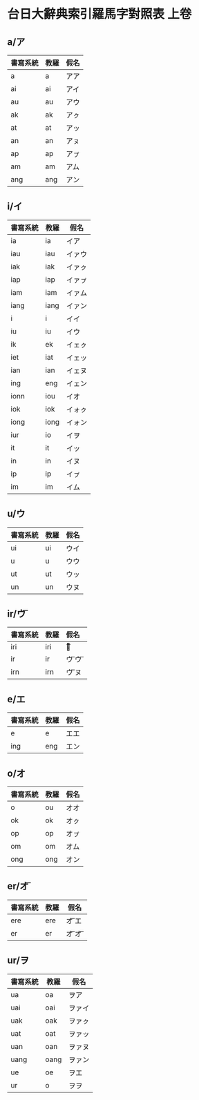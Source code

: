 # 台日大辭典索引羅馬字對照表 上卷

## a/ア

| 書寫系統 | 教羅 | 假名 |
| --- | --- | --- |
| a | a | アア |
| ai | ai | アイ |
| au | au | アウ |
| ak | ak | アㇰ |
| at | at | アッ |
| an | an | アㇴ |
| ap | ap | アㇷ゚ |
| am | am | アム |
| ang | ang | アン |

## i/イ

| 書寫系統 | 教羅 | 假名 |
| --- | --- | --- |
| ia | ia | イア |
| iau | iau | イァウ |
| iak | iak | イァㇰ |
| iap | iap | イァㇷ゚ |
| iam | iam | イァム |
| iang | iang | イァン |
| i | i | イイ |
| iu | iu | イウ |
| ik | ek | イェㇰ |
| iet | iat | イェッ |
| ian | ian | イェヌ |
| ing | eng | イェン |
| ionn | iou | イオ |
| iok | iok | イォㇰ |
| iong | iong | イォン |
| iur | io | イヲ |
| it | it | イッ |
| in | in | イヌ |
| ip | ip | イㇷ゚ |
| im | im | イム |

## u/ウ

| 書寫系統 | 教羅 | 假名 |
| --- | --- | --- |
| ui | ui | ウイ |
| u | u | ウウ |
| ut | ut | ウッ |
| un | un | ウヌ |

## ir/ウ ͞

| 書寫系統 | 教羅 | 假名 |
| :--- | :--- | :--- |
| iri | iri | ウ͞ |
| ir | ir | ウ ͞ウ ͞ |
| irn | irn | ウ ͞ヌ |

## e/エ

| 書寫系統 | 教羅 | 假名 |
| --- | --- | --- |
| e | e | エエ |
| ing | eng | エン |

## o/オ

| 書寫系統 | 教羅 | 假名 |
| --- | --- | --- |
| o | ou | オオ |
| ok | ok | オㇰ |
| op | op | オㇷ゚ |
| om | om | オム |
| ong | ong | オン |

## er/オ ͞

| 書寫系統 | 教羅 | 假名 |
| --- | --- | --- |
| ere | ere | オ ͞エ |
| er | er | オ ͞オ ͞ |

## ur/ヲ

| 書寫系統 | 教羅 | 假名 |
| --- | --- | --- |
| ua | oa | ヲア |
| uai | oai | ヲァイ |
| uak | oak | ヲァㇰ |
| uat | oat | ヲァッ |
| uan | oan | ヲァヌ |
| uang | oang | ヲァン |
| ue | oe | ヲエ |
| ur | o | ヲヲ |

